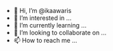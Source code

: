- 👋 Hi, I’m @ikaawaris
- 👀 I’m interested in ...
- 🌱 I’m currently learning ...
- 💞️ I’m looking to collaborate on ...
- 📫 How to reach me ...

<!---
ikaawaris/ikaawaris is a ✨ special ✨ repository because its `README.md` (this file) appears on your GitHub profile.
You can click the Preview link to take a look at your changes.
--->
